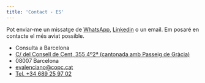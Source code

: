 ```yaml
---
title: 'Contact - ES'
---
```


Pot enviar-me un missatge de  <a href="https://api.whatsapp.com/send?phone=689259702">WhatsApp</a>, [Linkedin](https://www.linkedin.com/in/eduardovalencianomendoza/) o un email. Em
posaré en contacte el més aviat possible.

- Consulta a Barcelona
- [C/ del Consell de Cent, 355 4º2ª (cantonada amb Passeig de Gràcia)](https://goo.gl/maps/CtiKGgPqpmpbyj2J9)
- 08007 Barcelona
- <evalenciano@copc.cat>
- <a href="tel:+34689259702">Tel. +34 689 25 97 02</a>